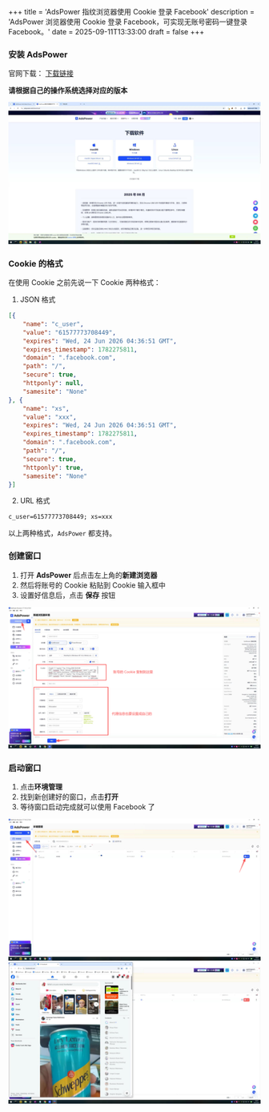 +++
title = 'AdsPower 指纹浏览器使用 Cookie 登录 Facebook'
description = 'AdsPower 浏览器使用 Cookie 登录 Facebook，可实现无账号密码一键登录 Facebook。'
date = 2025-09-11T13:33:00
draft = false
+++

### 安装 AdsPower

官网下载： [下载链接](https://www.adspower.net/download) 

**请根据自己的操作系统选择对应的版本**

![下载页面](img/download.jpg)


### Cookie 的格式

在使用 Cookie 之前先说一下 Cookie 两种格式：

1. JSON 格式

```JSON
[{
	"name": "c_user",
	"value": "61577773708449",
	"expires": "Wed, 24 Jun 2026 04:36:51 GMT",
	"expires_timestamp": 1782275811,
	"domain": ".facebook.com",
	"path": "/",
	"secure": true,
	"httponly": null,
	"samesite": "None"
}, {
	"name": "xs",
	"value": "xxx",
	"expires": "Wed, 24 Jun 2026 04:36:51 GMT",
	"expires_timestamp": 1782275811,
	"domain": ".facebook.com",
	"path": "/",
	"secure": true,
	"httponly": true,
	"samesite": "None"
}]
```
2. URL 格式

```txt
c_user=61577773708449; xs=xxx
```

以上两种格式，`AdsPower` 都支持。

 
### 创建窗口

1. 打开 **AdsPower** 后点击左上角的**新建浏览器**
2. 然后将账号的 Cookie 粘贴到 Cookie 输入框中
3. 设置好信息后，点击 **保存** 按钮

![创建窗口](img/config.png)

 ### 启动窗口

1. 点击**环境管理**
2. 找到新创建好的窗口，点击**打开** 
3. 等待窗口启动完成就可以使用 Facebook 了

![启动窗口](img/open.png) ![启动完成](img/finish.jpg)


